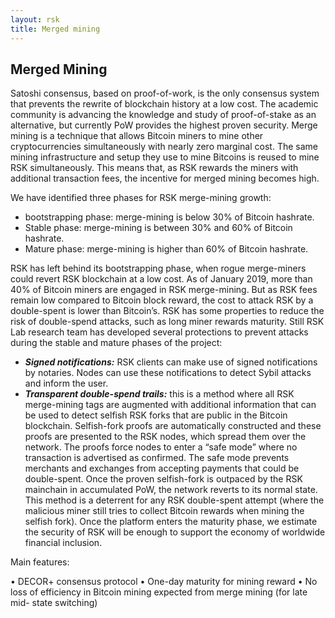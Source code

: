 ```yaml
---
layout: rsk
title: Merged mining
---
```


## Merged Mining

Satoshi consensus, based on proof-of-work, is the only consensus system that prevents the rewrite of blockchain history at a low cost. The academic community is advancing the knowledge and study of proof-of-stake as an alternative, but currently PoW provides the highest proven security. Merge mining is a technique that allows Bitcoin miners to mine other cryptocurrencies simultaneously with nearly zero marginal cost. The same mining infrastructure and setup they use to mine Bitcoins is reused to mine RSK simultaneously. This means that, as RSK rewards the miners with additional transaction fees, the incentive for merged mining becomes high.
  
 We have identified three phases for RSK merge-mining growth:

- bootstrapping phase: merge-mining is below 30% of Bitcoin hashrate.
- Stable phase: merge-mining is between 30% and 60% of Bitcoin hashrate.
- Mature phase: merge-mining is higher than 60% of Bitcoin hashrate.


RSK has left behind its bootstrapping phase, when rogue merge-miners could revert RSK blockchain at a low cost. As of January 2019, more than 40% of Bitcoin miners are engaged in RSK merge-mining. But as RSK fees remain low compared to Bitcoin block reward, the cost to attack RSK by a double-spent is lower than Bitcoin’s.
RSK has some properties to reduce the risk of double-spend attacks, such as long miner rewards maturity. Still RSK Lab research team has developed several protections to prevent attacks during the stable and mature phases of the project:
* ___Signed notifications:___ RSK clients can make use of signed notifications by notaries. Nodes can use these notifications to detect Sybil attacks and inform the user.
* ___Transparent double-spend trails:___ this is a method where all RSK merge-mining tags are augmented with additional information that can be used to detect selfish RSK forks that are public in the Bitcoin blockchain. Selfish-fork proofs are automatically constructed and these proofs are presented to the RSK nodes, which spread them over the network. The proofs force nodes to enter a “safe mode” where no transaction is advertised as confirmed. The safe mode prevents merchants and exchanges from accepting payments that could be double-spent. Once the proven selfish-fork is outpaced by the RSK mainchain in accumulated PoW, the network reverts to its normal state. This method is a deterrent for any RSK double-spent attempt (where the malicious miner still tries to collect Bitcoin rewards when mining the selfish fork).
Once the platform enters the maturity phase, we estimate the security of RSK will be enough to support the economy of worldwide financial inclusion.


Main features:


• DECOR+ consensus protocol
• One-day maturity for mining reward
• No loss of efficiency in Bitcoin mining expected from merge mining (for late mid-
state switching)
